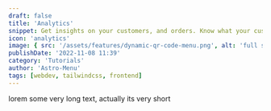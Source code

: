 ```yaml
---
draft: false
title: 'Analytics'
snippet: Get insights on your customers, and orders. Know what your customers like, and what they do not like. Improve your menu based on the data you get.
icon: 'analytics'
image: { src: '/assets/features/dynamic-qr-code-menu.png', alt: 'full stack web development' }
publishDate: '2022-11-08 11:39'
category: 'Tutorials'
author: 'Astro-Menu'
tags: [webdev, tailwindcss, frontend]
---
```


lorem some very long text, actually its very short
